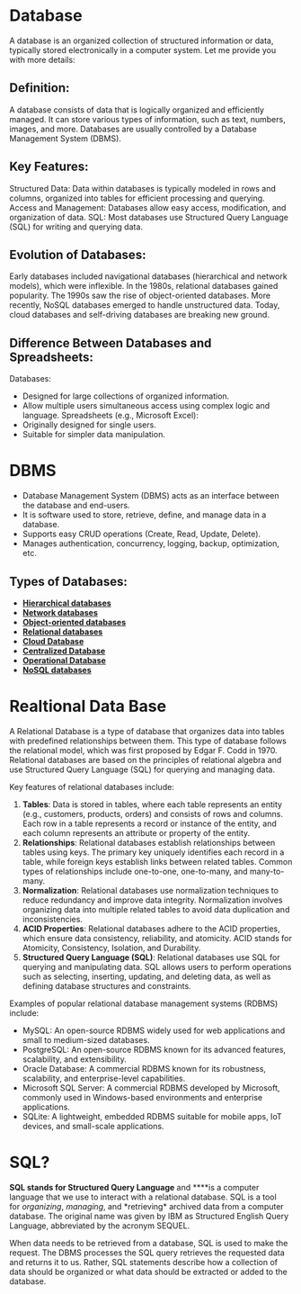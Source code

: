 # **Database**

A database is an organized collection of structured information or data, typically stored electronically in a computer system. Let me provide you with more details:

## **Definition:**

A database consists of data that is logically organized and efficiently managed. It can store various types of information, such as text, numbers, images, and more. Databases are usually controlled by a Database Management System (DBMS).

## **Key Features:**

Structured Data: Data within databases is typically modeled in rows and columns, organized into tables for efficient processing and querying.
Access and Management: Databases allow easy access, modification, and organization of data.
SQL: Most databases use Structured Query Language (SQL) for writing and querying data.

## **Evolution of Databases:**

Early databases included navigational databases (hierarchical and network models), which were inflexible. In the 1980s, relational databases gained popularity. The 1990s saw the rise of object-oriented databases. More recently, NoSQL databases emerged to handle unstructured data. Today, cloud databases and self-driving databases are breaking new ground.

## **Difference Between Databases and Spreadsheets:**

Databases:

- Designed for large collections of organized information.
- Allow multiple users simultaneous access using complex logic and language.
  Spreadsheets (e.g., Microsoft Excel):
- Originally designed for single users.
- Suitable for simpler data manipulation.

# **DBMS**

- Database Management System (DBMS) acts as an interface between the database and end-users.
- It is software used to store, retrieve, define, and manage data in a database.
- Supports easy CRUD operations (Create, Read, Update, Delete).
- Manages authentication, concurrency, logging, backup, optimization, etc.

## **Types of Databases:**

- **[Hierarchical databases](https://www.geeksforgeeks.org/hierarchical-model-in-dbms/)**
- **[Network databases](https://www.geeksforgeeks.org/network-model-in-dbms/)**
- **[Object-oriented databases](https://www.geeksforgeeks.org/difference-between-rdbms-and-oodbms/)**
- **[Relational databases](https://www.geeksforgeeks.org/relational-model-in-dbms/)**
- **[Cloud Database](https://www.geeksforgeeks.org/introduction-to-nosql-cloud-database-services/)**
- **[Centralized Database](https://www.geeksforgeeks.org/comparison-centralized-decentralized-and-distributed-systems/)**
- **[Operational Database](https://www.geeksforgeeks.org/differences-between-operational-database-systems-and-data-warehouse/)**
- **[NoSQL databases](https://www.geeksforgeeks.org/introduction-to-nosql/)**

# Realtional Data Base

A Relational Database is a type of database that organizes data into tables with predefined relationships between them. This type of database follows the relational model, which was first proposed by Edgar F. Codd in 1970. Relational databases are based on the principles of relational algebra and use Structured Query Language (SQL) for querying and managing data.

Key features of relational databases include:

1. **Tables**: Data is stored in tables, where each table represents an entity (e.g., customers, products, orders) and consists of rows and columns. Each row in a table represents a record or instance of the entity, and each column represents an attribute or property of the entity.
2. **Relationships**: Relational databases establish relationships between tables using keys. The primary key uniquely identifies each record in a table, while foreign keys establish links between related tables. Common types of relationships include one-to-one, one-to-many, and many-to-many.
3. **Normalization**: Relational databases use normalization techniques to reduce redundancy and improve data integrity. Normalization involves organizing data into multiple related tables to avoid data duplication and inconsistencies.
4. **ACID Properties**: Relational databases adhere to the ACID properties, which ensure data consistency, reliability, and atomicity. ACID stands for Atomicity, Consistency, Isolation, and Durability.
5. **Structured Query Language (SQL)**: Relational databases use SQL for querying and manipulating data. SQL allows users to perform operations such as selecting, inserting, updating, and deleting data, as well as defining database structures and constraints.

Examples of popular relational database management systems (RDBMS) include:

- MySQL: An open-source RDBMS widely used for web applications and small to medium-sized databases.
- PostgreSQL: An open-source RDBMS known for its advanced features, scalability, and extensibility.
- Oracle Database: A commercial RDBMS known for its robustness, scalability, and enterprise-level capabilities.
- Microsoft SQL Server: A commercial RDBMS developed by Microsoft, commonly used in Windows-based environments and enterprise applications.
- SQLite: A lightweight, embedded RDBMS suitable for mobile apps, IoT devices, and small-scale applications.

# SQL?

**SQL stands for Structured Query Language** and \**\*\*is a computer language that we use to interact with a relational database. SQL is a tool for *organizing*, *managing*, and *retrieving\* archived data from a computer database. The original name was given by IBM as Structured English Query Language, abbreviated by the acronym SEQUEL.

When data needs to be retrieved from a database, SQL is used to make the request. The DBMS processes the SQL query retrieves the requested data and returns it to us. Rather, SQL statements describe how a collection of data should be organized or what data should be extracted or added to the database.
